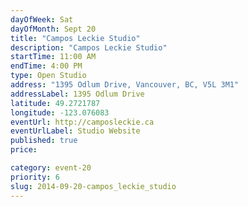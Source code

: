 ```yaml
---
dayOfWeek: Sat
dayOfMonth: Sept 20
title: "Campos Leckie Studio"
description: "Campos Leckie Studio"
startTime: 11:00 AM
endTime: 4:00 PM
type: Open Studio
address: "1395 Odlum Drive, Vancouver, BC, V5L 3M1"
addressLabel: 1395 Odlum Drive
latitude: 49.2721787
longitude: -123.076083
eventUrl: http://camposleckie.ca
eventUrlLabel: Studio Website
published: true
price: 

category: event-20
priority: 6
slug: 2014-09-20-campos_leckie_studio
---
```

